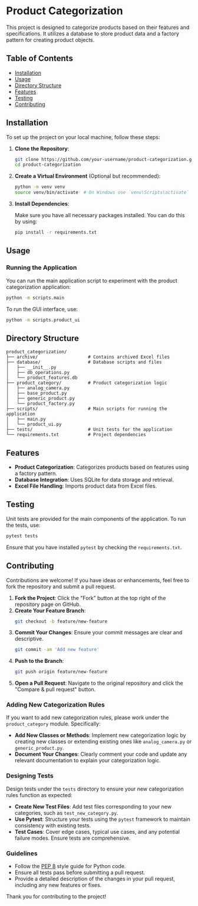 # Product Categorization

This project is designed to categorize products based on their features and specifications. It utilizes a database to store product data and a factory pattern for creating product objects. 

## Table of Contents

- [Installation](#installation)
- [Usage](#usage)
- [Directory Structure](#directory-structure)
- [Features](#features)
- [Testing](#testing)
- [Contributing](#contributing)

## Installation

To set up the project on your local machine, follow these steps:

1. **Clone the Repository**:

    ```bash
    git clone https://github.com/your-username/product-categorization.git
    cd product-categorization
    ```

2. **Create a Virtual Environment** (Optional but recommended):

    ```bash
    python -m venv venv
    source venv/bin/activate  # On Windows use `venv\Scripts\activate`
    ```

3. **Install Dependencies**:

    Make sure you have all necessary packages installed. You can do this by using:

    ```bash
    pip install -r requirements.txt
    ```

## Usage

### Running the Application

You can run the main application script to experiment with the product categorization application:

```bash
python -m scripts.main
```
To run the GUI interface, use:

```bash
python -m scripts.product_ui
```


## Directory Structure

```
product_categorization/
├── archive/                   # Contains archived Excel files
├── database/                  # Database scripts and files
│   ├── __init__.py
│   ├── db_operations.py
│   └── product_features.db
├── product_category/          # Product categorization logic
│   ├── analog_camera.py
│   ├── base_product.py
│   ├── generic_product.py
│   └── product_factory.py
├── scripts/                   # Main scripts for running the application
│   ├── main.py
│   └── product_ui.py
├── tests/                     # Unit tests for the application
└── requirements.txt           # Project dependencies
```

## Features

- **Product Categorization**: Categorizes products based on features using a factory pattern.
- **Database Integration**: Uses SQLite for data storage and retrieval.
- **Excel File Handling**: Imports product data from Excel files.

## Testing

Unit tests are provided for the main components of the application. To run the tests, use:

```bash
pytest tests
```

Ensure that you have installed `pytest` by checking the `requirements.txt`.

## Contributing

Contributions are welcome! If you have ideas or enhancements, feel free to fork the repository and submit a pull request.

1. **Fork the Project**: Click the "Fork" button at the top right of the repository page on GitHub.
2. **Create Your Feature Branch**: 
   ```bash
   git checkout -b feature/new-feature
   ```
3. **Commit Your Changes**: Ensure your commit messages are clear and descriptive.
   ```bash
   git commit -am 'Add new feature'
   ```
4. **Push to the Branch**:
   ```bash
   git push origin feature/new-feature
   ```
5. **Open a Pull Request**: Navigate to the original repository and click the "Compare & pull request" button.

### Adding New Categorization Rules

If you want to add new categorization rules, please work under the `product_category` module. Specifically:

- **Add New Classes or Methods**: Implement new categorization logic by creating new classes or extending existing ones like `analog_camera.py` or `generic_product.py`.
- **Document Your Changes**: Clearly comment your code and update any relevant documentation to explain your categorization logic.

### Designing Tests

Design tests under the `tests` directory to ensure your new categorization rules function as expected:

- **Create New Test Files**: Add test files corresponding to your new categories, such as `test_new_category.py`.
- **Use Pytest**: Structure your tests using the `pytest` framework to maintain consistency with existing tests.
- **Test Cases**: Cover edge cases, typical use cases, and any potential failure modes. Ensure tests are comprehensive.

### Guidelines

- Follow the [PEP 8](https://www.python.org/dev/peps/pep-0008/) style guide for Python code.
- Ensure all tests pass before submitting a pull request.
- Provide a detailed description of the changes in your pull request, including any new features or fixes.

Thank you for contributing to the project!
